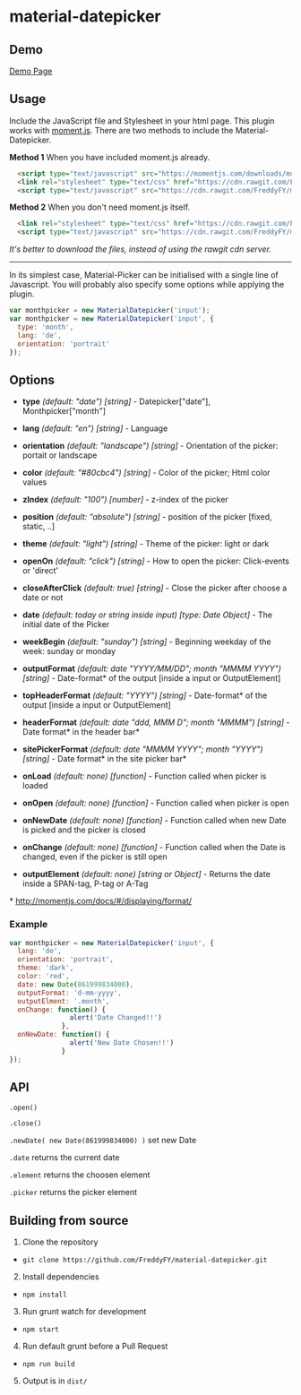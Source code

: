 # material-datepicker

## Demo
[Demo Page](https://freddyfy.github.io/material-datepicker/)

## Usage

Include the JavaScript file and Stylesheet in your html page.
This plugin works with [moment.js](https://momentjs.com/).
There are two methods to include the Material-Datepicker.

**Method 1**
When you have included moment.js already.
```html
  <script type="text/javascript" src="https://momentjs.com/downloads/moment-with-locales.min.js"></script>
  <link rel="stylesheet" type="text/css" href="https://cdn.rawgit.com/FreddyFY/material-datepicker/1.0.6/dist/material-datepicker.css">
  <script type="text/javascript" src="https://cdn.rawgit.com/FreddyFY/material-datepicker/1.0.6/dist/material-datepicker.min.js"></script>
```

**Method 2**
When you don't need moment.js itself.
```html
  <link rel="stylesheet" type="text/css" href="https://cdn.rawgit.com/FreddyFY/material-datepicker/1.0.6/dist/material-datepicker.css">
  <script type="text/javascript" src="https://cdn.rawgit.com/FreddyFY/material-datepicker/1.0.6/dist/material-datepicker-with-moment-js.min.js"></script>
```

*It's better to download the files, instead of using the rawgit cdn server.*

---

In its simplest case, Material-Picker can be initialised with a single line of Javascript.
You will probably also specify some options while applying the plugin.

```js
var monthpicker = new MaterialDatepicker('input');
var monthpicker = new MaterialDatepicker('input', {
  type: 'month',
  lang: 'de',
  orientation: 'portrait'
});
```

## Options

* **type** *(default: "date")* *[string]* - Datepicker["date"], Monthpicker["month"]
* **lang** *(default: "en")* *[string]* - Language
* **orientation** *(default: "landscape")* *[string]* - Orientation of the picker: portait or landscape
* **color** *(default: "#80cbc4")* *[string]* - Color of the picker; Html color values
* **zIndex** *(default: "100")* *[number]* - z-index of the picker 
* **position** *(default: "absolute")* *[string]* - position of the picker [fixed, static, ..] 
* **theme** *(default: "light")* *[string]* - Theme of the picker: light or dark
* **openOn** *(default: "click")* *[string]* - How to open the picker: Click-events or 'direct'
* **closeAfterClick** *(default: true)* *[string]* - Close the picker after choose a date or not

* **date** *(default: today or string inside input)* *[type: Date Object]* - The initial date of the Picker
* **weekBegin** *(default: "sunday")* *[string]* - Beginning weekday of the week: sunday or monday
* **outputFormat** *(default: date "YYYY/MM/DD"; month "MMMM YYYY")* *[string]* - Date-format&#42; of the output [inside a input or OutputElement]
* **topHeaderFormat** *(default: "YYYY")* *[string]* - Date-format&#42; of the output [inside a input or OutputElement]
* **headerFormat** *(default: date "ddd, MMM D"; month "MMMM")* *[string]* - Date format&#42; in the header bar&#42;
* **sitePickerFormat** *(default: date "MMMM YYYY"; month "YYYY")* *[string]* - Date format&#42; in the site picker bar&#42;

* **onLoad** *(default: none)* *[function]* - Function called when picker is loaded
* **onOpen** *(default: none)* *[function]* - Function called when picker is open
* **onNewDate** *(default: none)* *[function]* - Function called when new Date is picked and the picker is closed
* **onChange** *(default: none)* *[function]* - Function called when the Date is changed, even if the picker is still open
* **outputElement** *(default: none)* *[string or Object]* - Returns the date inside a SPAN-tag, P-tag or A-Tag


&#42; http://momentjs.com/docs/#/displaying/format/


### Example
```js
var monthpicker = new MaterialDatepicker('input', {
  lang: 'de',
  orientation: 'portrait',
  theme: 'dark',
  color: 'red',
  date: new Date(861999834000),
  outputFormat: 'd-mm-yyyy',
  outputElment: '.month',
  onChange: function() {
               alert('Date Changed!!')
             },
  onNewDate: function() {
               alert('New Date Chosen!!')
             }
});
```

## API

`.open()`

`.close()`

`.newDate( new Date(861999834000) )` set new Date

`.date` returns the current date

`.element` returns the choosen element

`.picker` returns the picker element


## Building from source

1. Clone the repository
 - `git clone https://github.com/FreddyFY/material-datepicker.git`
2. Install dependencies
 - `npm install`
3. Run grunt watch for development
 - `npm start`
4. Run default grunt before a Pull Request
 - `npm run build`
5. Output is in `dist/`
